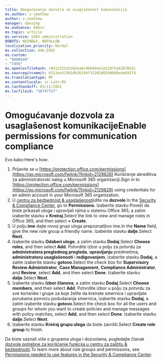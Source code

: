 ```yaml
---
title: Omogućavanje dozvola za usaglašenost komunikacije
ms.author: v-jmathew
author: v-jmathew
manager: dansimp
ms.audience: Admin
ms.topic: article
ms.service: o365-administration
ROBOTS: NOINDEX, NOFOLLOW
localization_priority: Normal
ms.collection: Adm_O365
ms.custom:
- "9000549"
- "7456"
ms.openlocfilehash: c841232525dd2eabc068494a1e22975d428705dc
ms.sourcegitcommit: 6312ee31561db36104f32282d019d069ede69174
ms.translationtype: MT
ms.contentlocale: sr-Latn-RS
ms.lasthandoff: 03/11/2021
ms.locfileid: "50747727"
---
```

# <a name="enable-permissions-for-communication-compliance"></a><span data-ttu-id="e6319-102">Omogućavanje dozvola za usaglašenost komunikacije</span><span class="sxs-lookup"><span data-stu-id="e6319-102">Enable permissions for communication compliance</span></span>

<span data-ttu-id="e6319-103">Evo kako:</span><span class="sxs-lookup"><span data-stu-id="e6319-103">Here's how:</span></span>

1. <span data-ttu-id="e6319-104">Prijavite se u [https://protection.office.com/permissions](https://go.microsoft.com/fwlink/?linkid=2129828) Korišćenje akreditiva za administratorski nalog u Microsoft 365 organizaciji.</span><span class="sxs-lookup"><span data-stu-id="e6319-104">Sign in to [https://protection.office.com/permissions](https://go.microsoft.com/fwlink/?linkid=2129828) using credentials for an admin account in your Microsoft 365 organization.</span></span>
2. <span data-ttu-id="e6319-105">U [centru za bezbednost & usaglašenosti](https://go.microsoft.com/fwlink/?linkid=2101341)idite na **dozvole**.</span><span class="sxs-lookup"><span data-stu-id="e6319-105">In the [Security & Compliance Center](https://go.microsoft.com/fwlink/?linkid=2101341), go to **Permissions**.</span></span> <span data-ttu-id="e6319-106">Izaberite stavku Poveži da biste prikazali uloge i upravljali njima u sistemu Office 365, a zatim izaberite stavku **\+ Kreiraj**.</span><span class="sxs-lookup"><span data-stu-id="e6319-106">Select the link to view and manage roles in Office 365, and then select **\+ Create**.</span></span>
3. <span data-ttu-id="e6319-107">U polju **ime** dajte novoj grupi uloga prepoznatljivo ime.</span><span class="sxs-lookup"><span data-stu-id="e6319-107">In the **Name** field, give the new role group a friendly name.</span></span> <span data-ttu-id="e6319-108">Izaberite stavku **dalje**.</span><span class="sxs-lookup"><span data-stu-id="e6319-108">Select **Next**.</span></span>
4. <span data-ttu-id="e6319-109">Izaberite stavku **Odaberi uloge**, a zatim stavku **Dodaj**.</span><span class="sxs-lookup"><span data-stu-id="e6319-109">Select **Choose roles**, and then select **Add**.</span></span> <span data-ttu-id="e6319-110">Potvrdite izbor u polju za potvrdu za **administratora preglednog pregleda**, **upravljanju** predmetima, **administratoru usaglašenosti** i **redigovanjem**, izaberite stavku **Dodaj**, a zatim izaberite stavku **gotovo**.</span><span class="sxs-lookup"><span data-stu-id="e6319-110">Select the check box for **Supervisory Review Administrator**, **Case Management**, **Compliance Administrator**, and **Review**, select **Add**, and then select **Done**.</span></span> <span data-ttu-id="e6319-111">Izaberite stavku **dalje**.</span><span class="sxs-lookup"><span data-stu-id="e6319-111">Select **Next**.</span></span>
5. <span data-ttu-id="e6319-112">Izaberite stavku **Izbor članova**, a zatim stavku **Dodaj**.</span><span class="sxs-lookup"><span data-stu-id="e6319-112">Select **Choose members**, and then select **Add**.</span></span> <span data-ttu-id="e6319-113">Potvrdite izbor u polju za potvrdu za sve korisnike i grupe za koje želite da kreirate smernice i upravljate porukama pomoću podudaranja smernica, izaberite stavku **Dodaj**, a zatim izaberite stavku **gotovo**.</span><span class="sxs-lookup"><span data-stu-id="e6319-113">Select the check box for all the users and groups for whom you want to create policies and manage messages with policy matches, select **Add**, and then select **Done**.</span></span> <span data-ttu-id="e6319-114">Izaberite stavku **dalje**.</span><span class="sxs-lookup"><span data-stu-id="e6319-114">Select **Next**.</span></span>
6. <span data-ttu-id="e6319-115">Izaberite stavku **Kreiraj grupu uloga** da biste završili.</span><span class="sxs-lookup"><span data-stu-id="e6319-115">Select **Create role group** to finish.</span></span>

<span data-ttu-id="e6319-116">Da biste saznali više o grupama uloga i dozvolama, pogledajte članak [dozvole potrebne za korišćenje funkcija u centru za zaštitu & bezbednosti](https://go.microsoft.com/fwlink/?linkid=2114184).</span><span class="sxs-lookup"><span data-stu-id="e6319-116">To learn more about role groups and permissions, see [Permissions needed to use features in the Security & Compliance Center](https://go.microsoft.com/fwlink/?linkid=2114184).</span></span>
